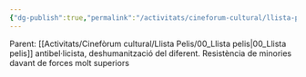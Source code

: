```yaml
---
{"dg-publish":true,"permalink":"/activitats/cineforum-cultural/llista-pelis/025-the-creator/"}
---
```


Parent: [[Activitats/Cinefòrum cultural/Llista Pelis/00_Llista pelis\|00_Llista pelis]]
    antibel·licista, deshumanització del diferent. Resistència de minories davant de forces molt superiors